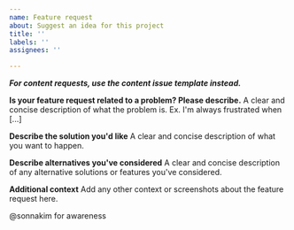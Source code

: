 ```yaml
---
name: Feature request
about: Suggest an idea for this project
title: ''
labels: ''
assignees: ''

---
```


***For content requests, use the content issue template instead.***
 

**Is your feature request related to a problem? Please describe.**
A clear and concise description of what the problem is. Ex. I'm always frustrated when [...]

**Describe the solution you'd like**
A clear and concise description of what you want to happen.

**Describe alternatives you've considered**
A clear and concise description of any alternative solutions or features you've considered.

**Additional context**
Add any other context or screenshots about the feature request here.

@sonnakim for awareness
